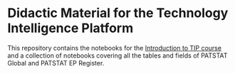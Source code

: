 #  Didactic Material for the Technology Intelligence Platform
This repository contains the notebooks for the [Introduction to TIP course](https://e-courses.epo.org/enrol/index.php?id=416) and a collection of notebooks covering all the tables and fields of PATSTAT Global and PATSTAT EP Register. 



